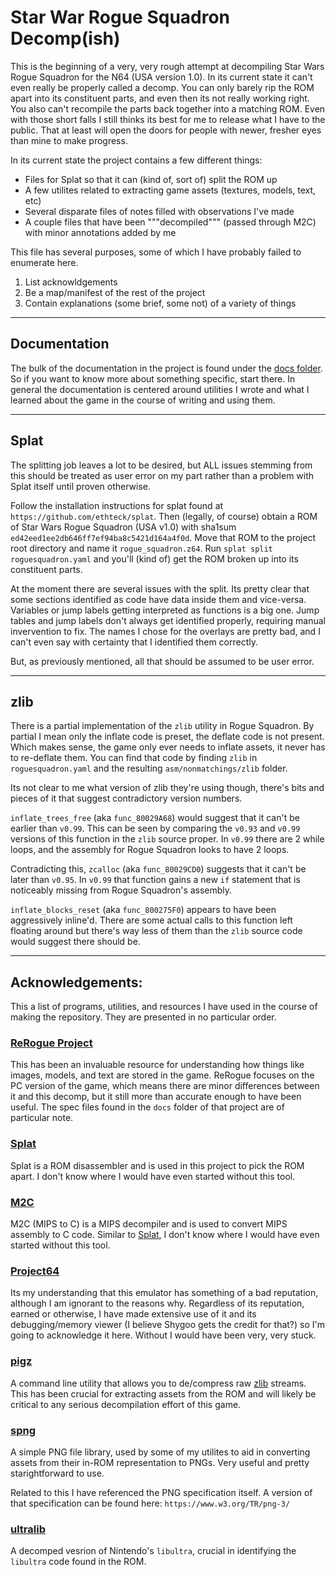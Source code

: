 # Star War Rogue Squadron Decomp(ish)

This is the beginning of a very, very rough attempt at decompiling Star Wars Rogue Squadron for the N64 (USA version 1.0).
In its current state it can't even really be properly called a decomp.
You can only barely rip the ROM apart into its constituent parts, and even then its not really working right.
You also can't recompile the parts back together into a matching ROM.
Even with those short falls I still thinks its best for me to release what I have to the public.
That at least will open the doors for people with newer, fresher eyes than mine to make progress.

In its current state the project contains a few different things:
- Files for Splat so that it can (kind of, sort of) split the ROM up
- A few utilites related to extracting game assets (textures, models, text, etc)
- Several disparate files of notes filled with observations I've made
- A couple files that have been """decompiled""" (passed through M2C) with minor annotations added by me

This file has several purposes, some of which I have probably failed to enumerate here.
1) List acknowldgements
2) Be a map/manifest of the rest of the project
3) Contain explanations (some brief, some not) of a variety of things

---

## Documentation

The bulk of the documentation in the project is found under the [docs folder](/docs).
So if you want to know more about something specific, start there.
In general the documentation is centered around utilities I wrote and what I learned about the game in the course of writing and using them.

---

## Splat

The splitting job leaves a lot to be desired, but ALL issues stemming from this should be treated as user error on my part rather than a problem with Splat itself until proven otherwise.

Follow the installation instructions for splat found at `https://github.com/ethteck/splat`.
Then (legally, of course) obtain a ROM of Star Wars Rogue Squadron (USA v1.0) with sha1sum `ed42eed1ee2db646ff7ef94ba8c5421d164a4f0d`.
Move that ROM to the project root directory and name it `rogue_squadron.z64`.
Run `splat split roguesquadron.yaml` and you'll (kind of) get the ROM broken up into its constituent parts.

At the moment there are several issues with the split.
Its pretty clear that some sections identified as code have data inside them and vice-versa.
Variables or jump labels getting interpreted as functions is a big one.
Jump tables and jump labels don't always get identified properly, requiring manual invervention to fix.
The names I chose for the overlays are pretty bad, and I can't even say with certainty that I identified them correctly.

But, as previously mentioned, all that should be assumed to be user error.

---

## zlib

There is a partial implementation of the `zlib` utility in Rogue Squadron.
By partial I mean only the inflate code is preset, the deflate code is not present.
Which makes sense, the game only ever needs to inflate assets, it never has to re-deflate them.
You can find that code by finding `zlib` in `roguesquadron.yaml` and the resulting `asm/nonmatchings/zlib` folder.

Its not clear to me what version of zlib they're using though, there's bits and pieces of it that suggest contradictory version numbers.

`inflate_trees_free` (aka `func_80029A68`) would suggest that it can't be earlier than `v0.99`.
This can be seen by comparing the `v0.93` and `v0.99` versions of this function in the `zlib` source proper.
In `v0.99` there are 2 while loops, and the assembly for Rogue Squadron looks to have 2 loops.

Contradicting this, `zcalloc` (aka `func_80029CD0`) suggests that it can't be later than `v0.95`.
In `v0.99` that function gains a new `if` statement that is noticeably missing from Rogue Squadron's assembly.

`inflate_blocks_reset` (aka `func_800275F0`) appears to have been aggressively inline'd.
There are some actual calls to this function left floating around but there's way less of them than the `zlib` source code would suggest there should be.

---

## Acknowledgements:

This a list of programs, utilities, and resources I have used in the course of making the repository.
They are presented in no particular order.

### [ReRogue Project](https://github.com/dpethes/rerogue)

This has been an invaluable resource for understanding how things like images, models, and text are stored in the game.
ReRogue focuses on the PC version of the game, which means there are minor differences between it and this decomp, but it still more than accurate enough to have been useful.
The spec files found in the `docs` folder of that project are of particular note.

### [Splat](https://github.com/ethteck/splat)

Splat is a ROM disassembler and is used in this project to pick the ROM apart.
I don't know where I would have even started without this tool.

### [M2C](https://github.com/matt-kempster/m2c)

M2C (MIPS to C) is a MIPS decompiler and is used to convert MIPS assembly to C code.
Similar to [Splat](#splat), I don't know where I would have even started without this tool.

### [Project64](https://www.pj64-emu.com/)

Its my understanding that this emulator has something of a bad reputation, although I am ignorant to the reasons why.
Regardless of its reputation, earned or otherwise, I have made extensive use of it and its debugging/memory viewer (I believe Shygoo gets the credit for that?) so I'm going to acknowledge it here.
Without I would have been very, very stuck.

### [pigz](https://zlib.net/pigz/)

A command line utility that allows you to de/compress raw [zlib](#zlib) streams.
This has been crucial for extracting assets from the ROM and will likely be critical to any serious decompilation effort of this game.

### [spng](https://libspng.org/)

A simple PNG file library, used by some of my utilites to aid in converting assets from their in-ROM representation to PNGs.
Very useful and pretty starightforward to use.

Related to this I have referenced the PNG specification itself.
A version of that specification can be found here: `https://www.w3.org/TR/png-3/`

### [ultralib](https://github.com/decompals/ultralib)

A decomped vesrion of Nintendo's `libultra`, crucial in identifying the `libultra` code found in the ROM.
